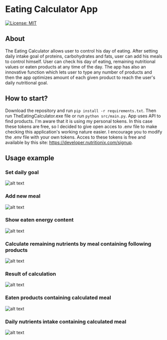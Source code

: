 # Eating Calculator App
[![License: MIT](https://img.shields.io/badge/License-MIT-yellow.svg)](https://opensource.org/licenses/MIT) 

## About
The Eating Calculator allows user to control his day of eating. After setting daily intake goal of proteins, carbohydrates and fats, user can add his meals to control himself. User can check his day of eating, remaining nutritional values or eaten products at any time of the day. 
The app has also an innovative function which lets user to type any number of products and then the app optimizes amount of each given product to reach the user's daily nutritional goal.

## How to start?
Download the repository and run `pip install -r requirements.txt`. Then run TheEatingCalculator.exe file or run `python src/main.py`.
App uses API to find products. I'm aware that it is using my personal tokens. In this case these tokens are free, so I decided to give open acces to .env file to make checking this application's working nature easier. 
I encourage you to modify the .env file with your own tokens. Acces to these tokens is free and available by this site: https://developer.nutritionix.com/signup.

## Usage example
### Set daily goal
![alt text](https://github.com/milosz-k/Eating-Calculator-App/blob/master/doc/Set.PNG)

### Add new meal
![alt text](https://github.com/milosz-k/Eating-Calculator-App/blob/master/doc/Add.PNG)

### Show eaten energy content
![alt text](https://github.com/milosz-k/Eating-Calculator-App/blob/master/doc/Energy.PNG)

### Calculate remaining nutrients by meal containing following products
![alt text](https://github.com/milosz-k/Eating-Calculator-App/blob/master/doc/Solver.PNG)

### Result of calculation
![alt text](https://github.com/milosz-k/Eating-Calculator-App/blob/master/doc/SolverResult.PNG)

### Eaten products containing calculated meal
![alt text](https://github.com/milosz-k/Eating-Calculator-App/blob/master/doc/ProductsAfterSolver.PNG)

### Daily nutrients intake containing calculated meal
![alt text](https://github.com/milosz-k/Eating-Calculator-App/blob/master/doc/NutrientsAfterSolver.PNG)
